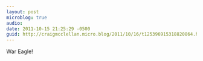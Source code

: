 ```yaml
---
layout: post
microblog: true
audio: 
date: 2011-10-15 21:25:29 -0500
guid: http://craigmcclellan.micro.blog/2011/10/16/t125396915318820864.html
---
```

War Eagle!
